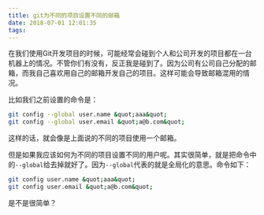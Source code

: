 ```yaml
---
title: git为不同的项目设置不同的邮箱
date: 2018-07-01 12:01:35
tags:
---
```

在我们使用Git开发项目的时候，可能经常会碰到个人和公司开发的项目都在一台机器上的情况。不管你们有没有，反正我是碰到了。因为公司有公司自己分配的邮箱，而我自己喜欢用自己的邮箱开发自己的项目。这样可能会导致邮箱混用的情况。

比如我们之前设置的命令是：

```bash
git config --global user.name &quot;aaa&quot;
git config --global user.email &quot;a@b.com&quot;
```

这样的话，就会像是上面说的不同的项目使用一个邮箱。

但是如果我应该如何为不同的项目设置不同的用户呢。其实很简单，就是把命令中的`--global`给去掉就好了。因为`--global`代表的就是全局化的意思。命令如下：

```bash
git config user.name &quot;aaa&quot;
git config user.email &quot;a@b.com&quot;
```

是不是很简单？
